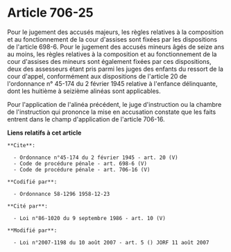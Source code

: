 # Article 706-25

Pour le jugement des accusés majeurs, les règles relatives à la composition et au fonctionnement de la cour d'assises sont
fixées par les dispositions de l'article 698-6. Pour le jugement des accusés mineurs âgés de seize ans au moins, les règles
relatives à la composition et au fonctionnement de la cour d'assises des mineurs sont également fixées par ces dispositions,
deux des assesseurs étant pris parmi les juges des enfants du ressort de la cour d'appel, conformément aux dispositions de
l'article 20 de l'ordonnance n° 45-174 du 2 février 1945 relative à l'enfance délinquante, dont les huitième à seizième
alinéas sont applicables. 

Pour l'application de l'alinéa précédent, le juge d'instruction ou la chambre de l'instruction qui prononce la mise en
accusation constate que les faits entrent dans le champ d'application de l'article 706-16.

**Liens relatifs à cet article**

	**Cite**:

	  - Ordonnance n°45-174 du 2 février 1945 - art. 20 (V)
	  - Code de procédure pénale - art. 698-6 (V)
	  - Code de procédure pénale - art. 706-16 (V)

	**Codifié par**:

	  - Ordonnance 58-1296 1958-12-23

	**Cité par**:

	  - Loi n°86-1020 du 9 septembre 1986 - art. 10 (V)

	**Modifié par**:

	  - Loi n°2007-1198 du 10 août 2007 - art. 5 () JORF 11 août 2007
